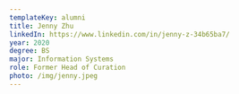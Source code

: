 ```yaml
---
templateKey: alumni
title: Jenny Zhu
linkedIn: https://www.linkedin.com/in/jenny-z-34b65ba7/
year: 2020
degree: BS
major: Information Systems
role: Former Head of Curation
photo: /img/jenny.jpeg
---
```

